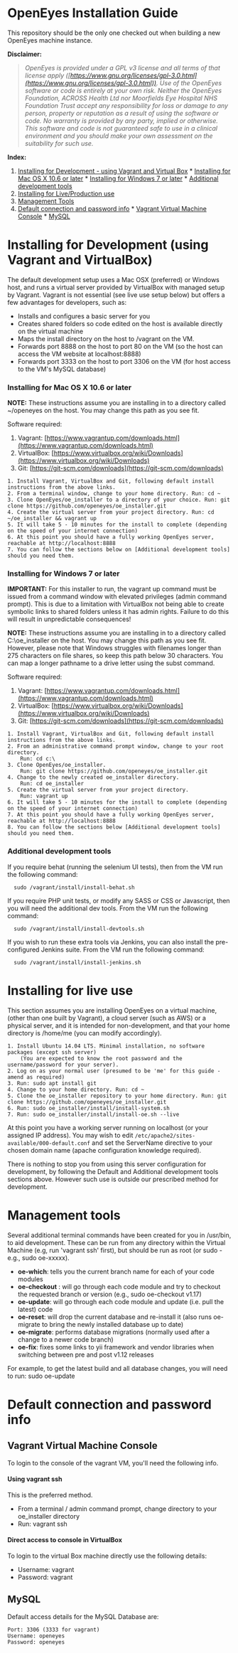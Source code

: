 # OpenEyes Installation Guide

This repository should be the only one checked out when building a new OpenEyes machine instance.

**Disclaimer:**
> _OpenEyes is provided under a GPL v3 license and all terms of that license apply ([https://www.gnu.org/licenses/gpl-3.0.html](https://www.gnu.org/licenses/gpl-3.0.html)).
> Use of the OpenEyes software or code is entirely at your own risk. Neither the OpenEyes Foundation, ACROSS Health Ltd
> nor Moorfields Eye Hospital NHS Foundation Trust accept any responsibility for loss or damage to any person, property or
> reputation as a result of using the software or code. No warranty is provided by any party, implied or
> otherwise. This software and code is not guaranteed safe to use in a clinical environment and you
> should make your own assessment on the suitability for such use._

**Index:**

  1. [Installing for Development - using Vagrant and Virtual Box](#installing-for-development-using-vagrant-and-virtualbox)
    * [Installing for Mac OS X 10.6 or later](#installing-for-mac-os-x-106-or-later)
    * [Installing for Windows 7 or later](#installing-for-windows-7-or-later)
    * [Additional development tools](#additional-development-tools)
  2. [Installing for Live/Production use](#installing-for-live-use)
  3. [Management Tools](#management-tools)
  4. [Default connection and password info](#default-connection-and-password-info)
    * [Vagrant Virtual Machine Console](#vagrant-virtualmachine-onsole)
    * [MySQL](#mysql)

# Installing for Development (using Vagrant and VirtualBox)

The default development setup uses a Mac OSX (preferred) or Windows host, and runs a virtual server provided by VirtualBox with managed setup by Vagrant. Vagrant is not essential (see live use setup below) but offers a few advantages for developers, such as:

+ Installs and configures a basic server for you
+ Creates shared folders so code edited on the host is available directly on the virtual machine
+ Maps the install directory on the host to /vagrant on the VM.
+ Forwards port 8888 on the host to port 80 on the VM (so the host can access the VM website at localhost:8888)
+ Forwards port 3333 on the host to port 3306 on the VM (for host access to the VM's MySQL database)


### Installing for Mac OS X 10.6 or later

**NOTE:** These instructions assume you are installing in to a directory called ~/openeyes on the host. You may change this path as you see fit.

Software required:

1. Vagrant: [https://www.vagrantup.com/downloads.html](https://www.vagrantup.com/downloads.html)
2. VirtualBox: [https://www.virtualbox.org/wiki/Downloads](https://www.virtualbox.org/wiki/Downloads)
3. Git: [https://git-scm.com/downloads](https://git-scm.com/downloads)


```
1. Install Vagrant, VirtualBox and Git, following default install instructions from the above links.
2. From a terminal window, change to your home directory. Run: cd ~
3. Clone OpenEyes/oe_installer to a directory of your choice. Run: git clone https://github.com/openeyes/oe_installer.git
4. Create the virtual server from your project directory. Run: cd ~/oe_installer && vagrant up
5. It will take 5 - 10 minutes for the install to complete (depending on the speed of your internet connection)
6. At this point you should have a fully working OpenEyes server, reachable at http://localhost:8888
7. You can follow the sections below on [Additional development tools] should you need them.
```




### Installing for Windows 7 or later
**IMPORTANT:** For this installer to run, the vagrant up command must be issued from a command window with elevated privileges (admin command prompt). This is due to a limitation with VirtualBox not being able to create symbolic links to shared folders unless it has admin rights. Failure to do this will result in unpredictable consequences!

**NOTE:** These instructions assume you are installing in to a directory called C:\oe_installer on the host. You may change this path as you see fit. However, please note that Windows struggles with filenames longer than 275 characters on file shares, so keep this path below 30 characters. You can map a longer pathname to a drive letter using the subst command.

Software required:

1. Vagrant: [https://www.vagrantup.com/downloads.html](https://www.vagrantup.com/downloads.html)
2. VirtualBox: [https://www.virtualbox.org/wiki/Downloads](https://www.virtualbox.org/wiki/Downloads)
3. Git: [https://git-scm.com/downloads](https://git-scm.com/downloads)

```
1. Install Vagrant, VirtualBox and Git, following default install instructions from the above links.
2. From an administrative command prompt window, change to your root directory.
    Run: cd c:\
3. Clone OpenEyes/oe_installer.
    Run: git clone https://github.com/openeyes/oe_installer.git
4. Change to the newly created oe_installer directory.
    Run: cd oe_installer
5. Create the virtual server from your project directory.
    Run: vagrant up
6. It will take 5 - 10 minutes for the install to complete (depending on the speed of your internet connection)
7. At this point you should have a fully working OpenEyes server, reachable at http://localhost:8888
8. You can follow the sections below [Additional development tools] should you need them.
```


### Additional development tools

If you require behat (running the selenium UI tests), then from the VM run the following command:

```
  sudo /vagrant/install/install-behat.sh
```

If you require PHP unit tests, or modify any SASS or CSS or Javascript, then you will need the additional dev tools. From the
VM run the following command:

```
  sudo /vagrant/install/install-devtools.sh
```


If you wish to run these extra tools via Jenkins, you can also install the pre-configured Jenkins suite. From the
VM run the following command:

```
  sudo /vagrant/install/install-jenkins.sh
```


# Installing for live use

This section assumes you are installing OpenEyes on a virtual machine, (other than one built by Vagrant), a cloud server (such as AWS) or a
physical server, and it is intended for non-development, and that your home directory is /home/me (you can modify accordingly).

```
1. Install Ubuntu 14.04 LTS. Minimal installation, no software packages (except ssh server)
    (You are expected to know the root password and the username/password for your server).
2. Log on as your normal user (presumed to be 'me' for this guide - amend as required)
3. Run: sudo apt install git
4. Change to your home directory. Run: cd ~
5. Clone the oe_installer repository to your home directory. Run: git clone https://github.com/openeyes/oe_installer.git
6. Run: sudo oe_installer/install/install-system.sh
7. Run: sudo oe_installer/install/install-oe.sh --live
```

At this point you have a working server running on localhost (or your assigned IP address). You may wish to edit `/etc/apache2/sites-available/000-default.conf`
and set the ServerName directive to your chosen domain name (apache configuration knowledge required).

There is nothing to stop you from using this server configuration for development, by following the Default and Additional development tools sections above. However such use is outside our prescribed method for development.

# Management tools

Several additional terminal commands have been created for you in /usr/bin, to aid development. These can be run from any directory within the Virtual Machine (e.g, run 'vagrant ssh' first), but should be run as root (or sudo - e.g., sudo oe-xxxxx).

+ **oe-which**: tells you the current branch name for each of your code modules
+ **oe-checkout** <branch>: will go through each code module and try to checkout the requested branch or version (e.g., sudo oe-checkout v1.17)
+ **oe-update**: will go through each code module and update (i.e. pull the latest) code
+ **oe-reset**: will drop the current database and re-install it (also runs oe-migrate to bring the newly installed database up to date)
+ **oe-migrate**: performs database migrations (normally used after a change to a newer code branch)
+ **oe-fix**: fixes some links to yii framework and vendor libraries when switching between pre and post v1.12 releases

For example, to get the latest build and all database changes, you will need to run: sudo oe-update

# Default connection and password info

## Vagrant Virtual Machine Console
To login to the console of the vagrant VM, you'll need the following info.

#### Using vagrant ssh
This is the preferred method.
+ From a terminal / admin command prompt, change directory to your oe_installer directory
+ Run: vagrant ssh


#### Direct access to console in VirtualBox
To login to the virtual Box machine directly use the following details:

+ Username: vagrant
+ Password: vagrant



## MySQL
Default access details for the MySQL Database are:

```
Port: 3306 (3333 for vagrant)
Username: openeyes
Password: openeyes
```

